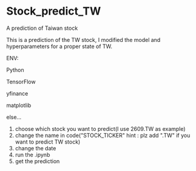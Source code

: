 # Stock_predict_TW
A prediction of Taiwan stock

This is a prediction of the TW stock, I modified the model and hyperparameters for a proper state of TW.

ENV:

Python

TensorFlow

yfinance

matplotlib

else...

1. choose which stock you want to predict(I use 2609.TW as example)
2. change the name in code("STOCK_TICKER"  hint : plz add ".TW" if you want to predict TW stock)
3. change the date
4. run the .ipynb
5. get the prediction

